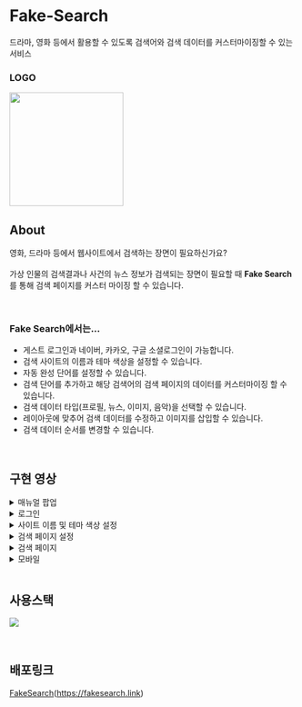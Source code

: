 # Fake-Search
드라마, 영화 등에서  활용할 수 있도록 검색어와 검색 데이터를 커스터마이징할 수 있는 서비스

### LOGO
<img src="https://images.velog.io/images/bbaa3218/post/6b58fba4-e5b9-4288-8088-011c3b52af61/favicon.svg" width="200" height="200">

<br/>

## About
영화, 드라마 등에서 웹사이트에서 검색하는 장면이 필요하신가요?
<br/><br/>
가상 인물의 검색결과나 사건의 뉴스 정보가 검색되는 장면이 필요할 때 **Fake Search**를 통해 검색 페이지를 커스터 마이징 할 수 있습니다. 

<br/>

### Fake Search에서는...
- 게스트 로그인과 네이버, 카카오, 구글 소셜로그인이 가능합니다.
- 검색 사이트의 이름과 테마 색상을 설정할 수 있습니다.
- 자동 완성 단어를 설정할 수 있습니다.
- 검색 단어를 추가하고 해당 검색어의 검색 페이지의 데이터를 커스터마이징 할 수 있습니다.
 - 검색 데이터 타입(프로필, 뉴스, 이미지, 음악)을 선택할 수 있습니다.
 - 레이아웃에 맞추어 검색 데이터를 수정하고 이미지를 삽입할 수 있습니다.
 - 검색 데이터 순서를 변경할 수 있습니다.

<br/>

## 구현 영상
<details>
<summary>매뉴얼 팝업</summary>
<div markdown="1">
 
 ![매뉴얼](https://user-images.githubusercontent.com/85675881/149657886-8fa3d0e0-a6bc-4179-8caa-008fb87fe942.gif)
 
</div>
</details>


<details>
<summary>로그인</summary>
<div markdown="1">
 
![로그인](https://user-images.githubusercontent.com/85675881/149657980-393e63d0-4394-4055-a484-ed4c1c008357.gif)
 
</div>
</details>


<details>
<summary>사이트 이름 및 테마 색상 설정</summary>
<div markdown="1">   

![사이트 이름 및 테마 색상 설정](https://user-images.githubusercontent.com/85675881/149657982-f354f179-53a0-47a3-9970-5f9d278ecb04.gif)
 
</div>
</details>


<details>
<summary>검색 페이지 설정</summary>
<div markdown="1">       

![검색어 추가, 설정, 삭제](https://user-images.githubusercontent.com/85675881/149658279-ae679333-6e06-40e2-a3af-06e5ab93f27f.gif)
 
</div>
</details>

<details>
<summary>검색 페이지</summary>
<div markdown="1">       

![검색 페이지](https://user-images.githubusercontent.com/85675881/149657986-fca66ca8-78e5-4f2d-ac5e-1526fa480d33.gif)
 
</div>
</details>

<details>
<summary>모바일</summary>
<div markdown="1">       

![모바일](https://user-images.githubusercontent.com/85675881/149657981-bff3fd87-eb05-4367-83a5-3e863a2afc2d.gif)
 
</div>
</details>

<br/>

## 사용스택

![](https://images.velog.io/images/bbaa3218/post/89018642-f36a-4de6-9042-fbed00b6a83b/Fake%20Search.png)

<br/>

## 배포링크
[FakeSearch](https://fakesearch.link)(https://fakesearch.link)
